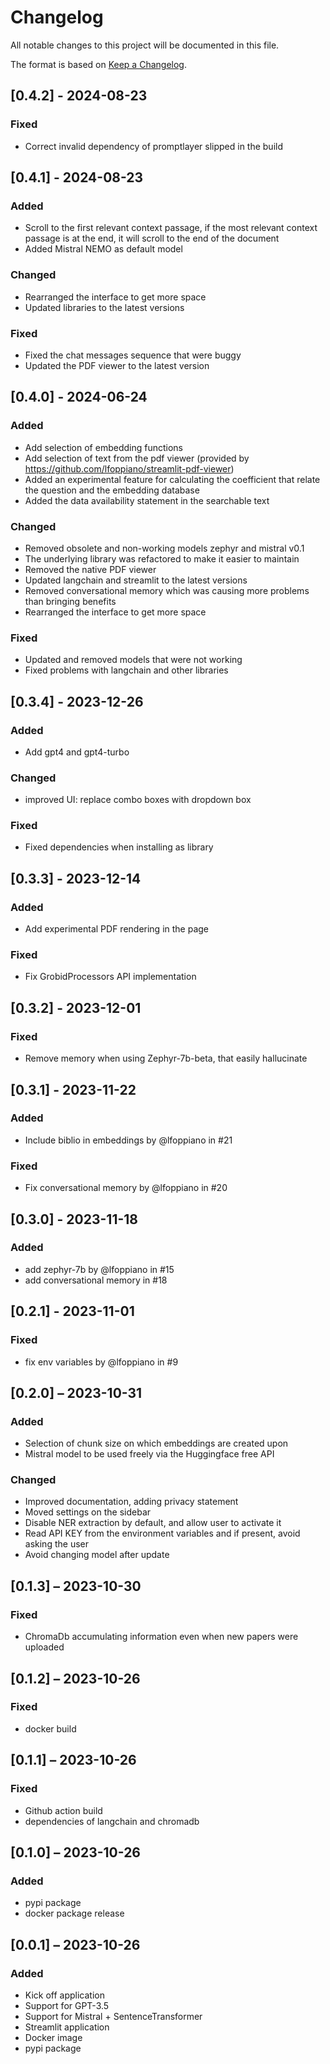 # Changelog

All notable changes to this project will be documented in this file.

The format is based on [Keep a Changelog](https://keepachangelog.com/en/1.0.0/).

## [0.4.2] - 2024-08-23

### Fixed
+ Correct invalid dependency of promptlayer slipped in the build 

## [0.4.1] - 2024-08-23

### Added
+ Scroll to the first relevant context passage, if the most relevant context passage is at the end, it will scroll to the end of the document
+ Added Mistral NEMO as default model 

### Changed
+ Rearranged the interface to get more space
+ Updated libraries to the latest versions

### Fixed
+ Fixed the chat messages sequence that were buggy
+ Updated the PDF viewer to the latest version

## [0.4.0] - 2024-06-24

### Added 
+ Add selection of embedding functions 
+ Add selection of text from the pdf viewer (provided by https://github.com/lfoppiano/streamlit-pdf-viewer) 
+ Added an experimental feature for calculating the coefficient that relate the question and the embedding database 
+ Added the data availability statement in the searchable text

### Changed
+ Removed obsolete and non-working models zephyr and mistral v0.1
+ The underlying library was refactored to make it easier to maintain 
+ Removed the native PDF viewer
+ Updated langchain and streamlit to the latest versions
+ Removed conversational memory which was causing more problems than bringing benefits
+ Rearranged the interface to get more space

### Fixed
+ Updated and removed models that were not working 
+ Fixed problems with langchain and other libraries

## [0.3.4] - 2023-12-26

### Added

+ Add gpt4 and gpt4-turbo

### Changed

+ improved UI: replace combo boxes with dropdown box

### Fixed

+ Fixed dependencies when installing as library

## [0.3.3] - 2023-12-14

### Added

+ Add experimental PDF rendering in the page

### Fixed

+ Fix GrobidProcessors API implementation

## [0.3.2] - 2023-12-01

### Fixed

+ Remove memory when using Zephyr-7b-beta, that easily hallucinate

## [0.3.1] - 2023-11-22

### Added

+ Include biblio in embeddings by @lfoppiano in #21

### Fixed

+ Fix conversational memory by @lfoppiano in #20

## [0.3.0] - 2023-11-18

### Added

+ add zephyr-7b by @lfoppiano in #15
+ add conversational memory in #18

## [0.2.1] - 2023-11-01

### Fixed

+ fix env variables by @lfoppiano in #9

## [0.2.0] – 2023-10-31

### Added

+ Selection of chunk size on which embeddings are created upon
+ Mistral model to be used freely via the Huggingface free API

### Changed

+ Improved documentation, adding privacy statement
+ Moved settings on the sidebar
+ Disable NER extraction by default, and allow user to activate it
+ Read API KEY from the environment variables and if present, avoid asking the user
+ Avoid changing model after update

## [0.1.3] – 2023-10-30

### Fixed

+ ChromaDb accumulating information even when new papers were uploaded

## [0.1.2] – 2023-10-26

### Fixed

+ docker build

## [0.1.1] – 2023-10-26

### Fixed

+ Github action build
+ dependencies of langchain and chromadb

## [0.1.0] – 2023-10-26

### Added

+ pypi package
+ docker package release

## [0.0.1] – 2023-10-26

### Added

+ Kick off application
+ Support for GPT-3.5
+ Support for Mistral + SentenceTransformer
+ Streamlit application
+ Docker image
+ pypi package

<!-- markdownlint-disable-file MD024 MD033 -->

